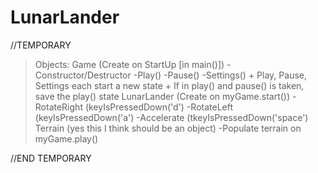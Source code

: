 # LunarLander

//TEMPORARY
> Objects:
      Game (Create on StartUp [in main()])
        -Constructor/Destructor
        -Play()
        -Pause()
        -Settings()
          + Play, Pause, Settings each start a new state
          + If in play() and pause() is taken, save the play() state
      LunarLander (Create on myGame.start())
        -RotateRight (keyIsPressedDown('d')
        -RotateLeft (keyIsPressedDown('a')
        -Accelerate (tkeyIsPressedDown('space')
      Terrain (yes this I think should be an object)
        -Populate terrain on myGame.play()
 
//END TEMPORARY

